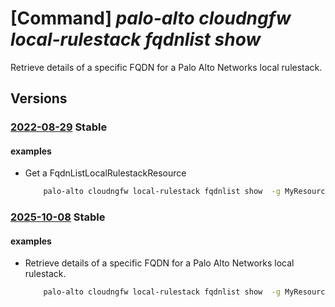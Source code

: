 # [Command] _palo-alto cloudngfw local-rulestack fqdnlist show_

Retrieve details of a specific FQDN for a Palo Alto Networks local rulestack.

## Versions

### [2022-08-29](/Resources/mgmt-plane/L3N1YnNjcmlwdGlvbnMve30vcmVzb3VyY2Vncm91cHMve30vcHJvdmlkZXJzL3BhbG9hbHRvbmV0d29ya3MuY2xvdWRuZ2Z3L2xvY2FscnVsZXN0YWNrcy97fS9mcWRubGlzdHMve30=/2022-08-29.xml) **Stable**

<!-- mgmt-plane /subscriptions/{}/resourcegroups/{}/providers/paloaltonetworks.cloudngfw/localrulestacks/{}/fqdnlists/{} 2022-08-29 -->

#### examples

- Get a FqdnListLocalRulestackResource
    ```bash
        palo-alto cloudngfw local-rulestack fqdnlist show  -g MyResourceGroup --local-rulestack-name MyLocalRulestacks --name MyFqdnlist
    ```

### [2025-10-08](/Resources/mgmt-plane/L3N1YnNjcmlwdGlvbnMve30vcmVzb3VyY2Vncm91cHMve30vcHJvdmlkZXJzL3BhbG9hbHRvbmV0d29ya3MuY2xvdWRuZ2Z3L2xvY2FscnVsZXN0YWNrcy97fS9mcWRubGlzdHMve30=/2025-10-08.xml) **Stable**

<!-- mgmt-plane /subscriptions/{}/resourcegroups/{}/providers/paloaltonetworks.cloudngfw/localrulestacks/{}/fqdnlists/{} 2025-10-08 -->

#### examples

- Retrieve details of a specific FQDN for a Palo Alto Networks local rulestack.
    ```bash
        palo-alto cloudngfw local-rulestack fqdnlist show  -g MyResourceGroup --local-rulestack-name MyLocalRulestacks --name MyFqdnlist
    ```
